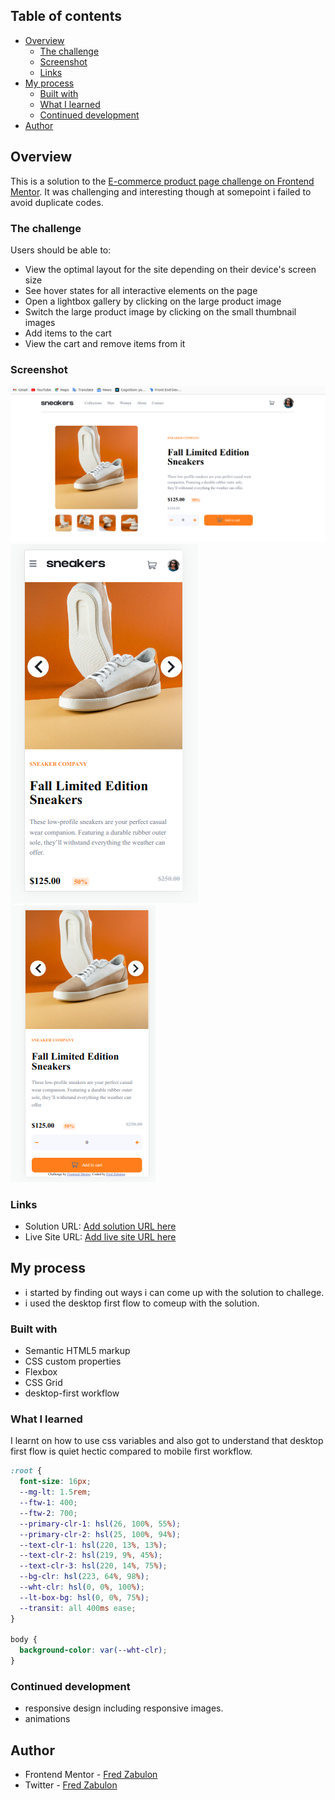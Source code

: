 ## Table of contents

- [Overview](#overview)
  - [The challenge](#the-challenge)
  - [Screenshot](#screenshot)
  - [Links](#links)
- [My process](#my-process)
  - [Built with](#built-with)
  - [What I learned](#what-i-learned)
  - [Continued development](#continued-development)
- [Author](#author)

## Overview

This is a solution to the [E-commerce product page challenge on Frontend Mentor](https://www.frontendmentor.io/challenges/ecommerce-product-page-UPsZ9MJp6). It was challenging and interesting though at somepoint i failed to avoid duplicate codes.

### The challenge

Users should be able to:

- View the optimal layout for the site depending on their device's screen size
- See hover states for all interactive elements on the page
- Open a lightbox gallery by clicking on the large product image
- Switch the large product image by clicking on the small thumbnail images
- Add items to the cart
- View the cart and remove items from it

### Screenshot

![](./solution-screenShots/desktop.png)
![](./solution-screenShots/mobile1.png)
![](./solution-screenShots/mobile2.png)

### Links

- Solution URL: [Add solution URL here](https://github.com/FredZabu/ecommerce-product-page-main.git)
- Live Site URL: [Add live site URL here](https://fredzabu.github.io/ecommerce-product-page-main/)

## My process

- i started by finding out ways i can come up with the solution to challege.
- i used the desktop first flow to comeup with the solution.

### Built with

- Semantic HTML5 markup
- CSS custom properties
- Flexbox
- CSS Grid
- desktop-first workflow

### What I learned

I learnt on how to use css variables and also got to understand that desktop first flow is quiet hectic compared to mobile first workflow.

```css
:root {
  font-size: 16px;
  --mg-lt: 1.5rem;
  --ftw-1: 400;
  --ftw-2: 700;
  --primary-clr-1: hsl(26, 100%, 55%);
  --primary-clr-2: hsl(25, 100%, 94%);
  --text-clr-1: hsl(220, 13%, 13%);
  --text-clr-2: hsl(219, 9%, 45%);
  --text-clr-3: hsl(220, 14%, 75%);
  --bg-clr: hsl(223, 64%, 98%);
  --wht-clr: hsl(0, 0%, 100%);
  --lt-box-bg: hsl(0, 0%, 75%);
  --transit: all 400ms ease;
}

body {
  background-color: var(--wht-clr);
}
```

### Continued development

- responsive design including responsive images.
- animations

## Author

- Frontend Mentor - [Fred Zabulon](https://www.frontendmentor.io/profile/fredzabu)
- Twitter - [Fred Zabulon](https://www.twitter.com/Asiimwefred20)
